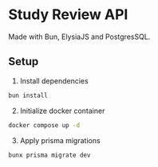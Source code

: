 # Study Review API

Made with Bun, ElysiaJS and PostgresSQL.

## Setup

1. Install dependencies

```bash
bun install
```

2. Initialize docker container

```bash
docker compose up -d
```

3. Apply prisma migrations

```bash
bunx prisma migrate dev
```
